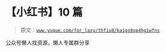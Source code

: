 # 【小红书】10 篇

> 原文：[`www.yuque.com/for_lazy/thfiu8/ka1gs8op4hg1wfns`](https://www.yuque.com/for_lazy/thfiu8/ka1gs8op4hg1wfns)

<ne-p id="ubb4f007a" data-lake-id="ubb4f007a"><ne-text id="ud1c6b778">公众号懒人找资源，懒人专属群分享</ne-text></ne-p>